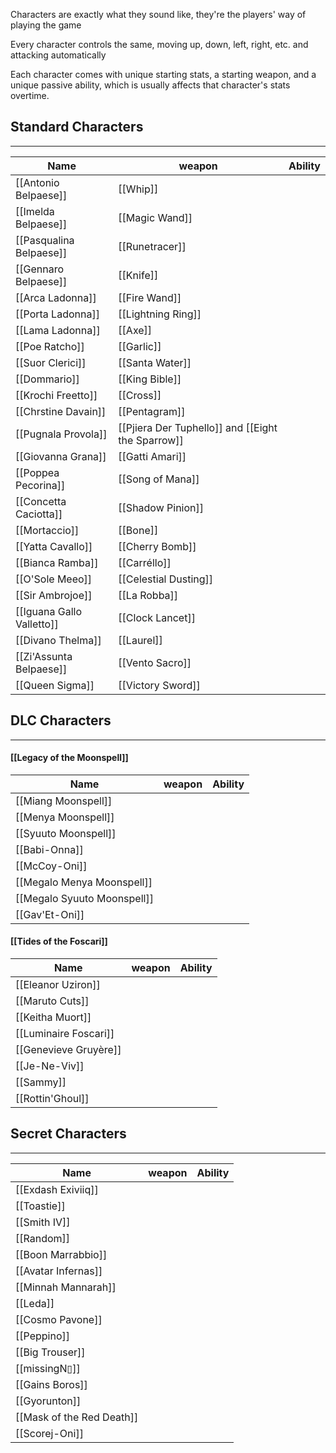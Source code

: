 Characters are exactly what they sound like, they're the players' way of playing the game

Every character controls the same, moving up, down, left, right, etc. and attacking automatically

Each character comes with unique starting stats, a starting weapon, and a unique passive ability, which is usually affects that character's stats overtime.

## Standard Characters
---
| Name | weapon | Ability |
| --- | --- | --- |
| [[Antonio Belpaese]] | [[Whip]] |  |
| [[Imelda Belpaese]] | [[Magic Wand]] |  |
| [[Pasqualina Belpaese]] | [[Runetracer]] |  |
| [[Gennaro Belpaese]] | [[Knife]] |  |
| [[Arca Ladonna]] | [[Fire Wand]] |  |
| [[Porta Ladonna]] | [[Lightning Ring]] |  |
| [[Lama Ladonna]] | [[Axe]] |  |
| [[Poe Ratcho]] | [[Garlic]] |  |
| [[Suor Clerici]] | [[Santa Water]] |  |
| [[Dommario]] | [[King Bible]] |  |
| [[Krochi Freetto]] | [[Cross]] |  |
| [[Chrstine Davain]] | [[Pentagram]] |  |
| [[Pugnala Provola]] | [[Pjiera Der Tuphello]] and [[Eight the Sparrow]] |  |
| [[Giovanna Grana]] | [[Gatti Amari]] |  |
| [[Poppea Pecorina]] | [[Song of Mana]] |  |
| [[Concetta Caciotta]] | [[Shadow Pinion]] |  |
| [[Mortaccio]] | [[Bone]] |  |
| [[Yatta Cavallo]] | [[Cherry Bomb]] |  |
| [[Bianca Ramba]] | [[Carréllo]] |  |
| [[O'Sole Meeo]] | [[Celestial Dusting]] |  |
| [[Sir Ambrojoe]] | [[La Robba]] |  |
| [[Iguana Gallo Valletto]] | [[Clock Lancet]] |  |
| [[Divano Thelma]] | [[Laurel]] |  |
| [[Zi'Assunta Belpaese]] | [[Vento Sacro]] |  |
| [[Queen Sigma]] | [[Victory Sword]] |  |

## DLC Characters
---
#### [[Legacy of the Moonspell]]
|Name|weapon|Ability|
|-|-|-|
|[[Miang Moonspell]]|
|[[Menya Moonspell]]|
|[[Syuuto Moonspell]]|
|[[Babi-Onna]]|
|[[McCoy-Oni]]|
|[[Megalo Menya Moonspell]]|
|[[Megalo Syuuto Moonspell]]|
|[[Gav'Et-Oni]]|

#### [[Tides of the Foscari]]
|Name|weapon|Ability|
|-|-|-|
|[[Eleanor Uziron]]|
|[[Maruto Cuts]]|
|[[Keitha Muort]]|
|[[Luminaire Foscari]]|
|[[Genevieve Gruyère]]|
|[[Je-Ne-Viv]]|
|[[Sammy]]|
|[[Rottin'Ghoul]]|

## Secret Characters
---
|Name|weapon|Ability|
|-|-|-|
|[[Exdash Exiviiq]]|
|[[Toastie]]|
|[[Smith IV]]|
|[[Random]]|
|[[Boon Marrabbio]]|
|[[Avatar Infernas]]|
|[[Minnah Mannarah]]|
|[[Leda]]|
|[[Cosmo Pavone]]|
|[[Peppino]]|
|[[Big Trouser]]|
|[[missingN▯]]|
|[[Gains Boros]]|
|[[Gyorunton]]|
|[[Mask of the Red Death]]|
|[[Scorej-Oni]]|
